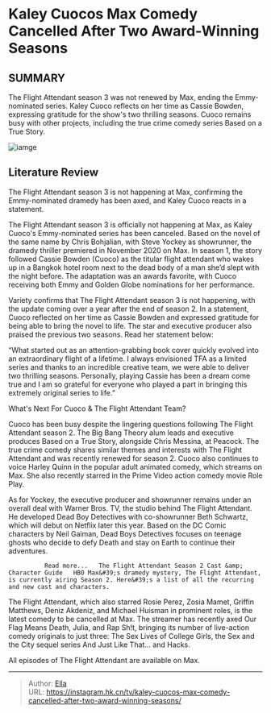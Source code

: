 # Kaley Cuocos Max Comedy Cancelled After Two Award-Winning Seasons


## SUMMARY 



  The Flight Attendant season 3 was not renewed by Max, ending the Emmy-nominated series.   Kaley Cuoco reflects on her time as Cassie Bowden, expressing gratitude for the show&#39;s two thrilling seasons.   Cuoco remains busy with other projects, including the true crime comedy series Based on a True Story.  

![iamge](https://static1.srcdn.com/wordpress/wp-content/uploads/2024/01/kaley-cuoco-in-the-flight-attendant-1.jpg)

## Literature Review

The Flight Attendant season 3 is not happening at Max, confirming the Emmy-nominated dramedy has been axed, and Kaley Cuoco reacts in a statement.




The Flight Attendant season 3 is officially not happening at Max, as Kaley Cuoco&#39;s Emmy-nominated series has been canceled. Based on the novel of the same name by Chris Bohjalian, with Steve Yockey as showrunner, the dramedy thriller premiered in November 2020 on Max. In season 1, the story followed Cassie Bowden (Cuoco) as the titular flight attendant who wakes up in a Bangkok hotel room next to the dead body of a man she’d slept with the night before. The adaptation was an awards favorite, with Cuoco receiving both Emmy and Golden Globe nominations for her performance.




Variety confirms that The Flight Attendant season 3 is not happening, with the update coming over a year after the end of season 2. In a statement, Cuoco reflected on her time as Cassie Bowden and expressed gratitude for being able to bring the novel to life. The star and executive producer also praised the previous two seasons. Read her statement below: 


“What started out as an attention-grabbing book cover quickly evolved into an extraordinary flight of a lifetime. I always envisioned TFA as a limited series and thanks to an incredible creative team, we were able to deliver two thrilling seasons. Personally, playing Cassie has been a dream come true and I am so grateful for everyone who played a part in bringing this extremely original series to life.”



 What&#39;s Next For Cuoco &amp; The Flight Attendant Team? 
          




Cuoco has been busy despite the lingering questions following The Flight Attendant season 2. The Big Bang Theory alum leads and executive produces Based on a True Story, alongside Chris Messina, at Peacock. The true crime comedy shares similar themes and interests with The Flight Attendant and was recently renewed for season 2. Cuoco also continues to voice Harley Quinn in the popular adult animated comedy, which streams on Max. She also recently starred in the Prime Video action comedy movie Role Play.

As for Yockey, the executive producer and showrunner remains under an overall deal with Warner Bros. TV, the studio behind The Flight Attendant. He developed Dead Boy Detectives with co-showrunner Beth Schwartz, which will debut on Netflix later this year. Based on the DC Comic characters by Neil Gaiman, Dead Boys Detectives focuses on teenage ghosts who decide to defy Death and stay on Earth to continue their adventures.

              Read more...   The Flight Attendant Season 2 Cast &amp; Character Guide   HBO Max&#39;s dramedy mystery, The Flight Attendant, is currently airing Season 2. Here&#39;s a list of all the recurring and new cast and characters.   




The Flight Attendant, which also starred Rosie Perez, Zosia Mamet, Griffin Matthews, Deniz Akdeniz, and Michael Huisman in prominent roles, is the latest comedy to be cancelled at Max. The streamer has recently axed Our Flag Means Death, Julia, and Rap Sh!t, bringing its number of live-action comedy originals to just three: The Sex Lives of College Girls, the Sex and the City sequel series And Just Like That… and Hacks.



All episodes of The Flight Attendant are available on Max.






---

> Author: [Ella](https://instagram.hk.cn/)  
> URL: https://instagram.hk.cn/tv/kaley-cuocos-max-comedy-cancelled-after-two-award-winning-seasons/  

